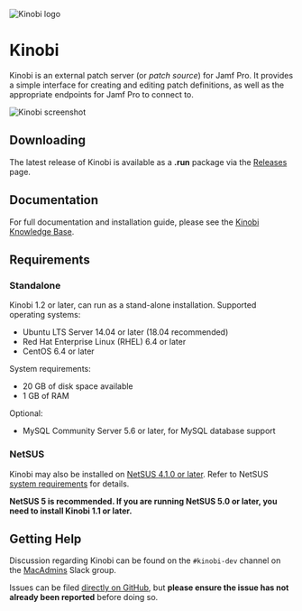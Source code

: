 ![Kinobi logo](https://github.com/mondada/kinobi/blob/master/docs/images/kinobi.png)

# Kinobi

Kinobi is an external patch server (or *patch source*) for Jamf Pro. It provides a simple interface for creating and editing patch definitions, as well as the appropriate endpoints for Jamf Pro to connect to.

![Kinobi screenshot](https://github.com/mondada/kinobi/blob/master/docs/images/kinobi_screenshot.png)

## Downloading

The latest release of Kinobi is available as a **.run** package via the [Releases](https://github.com/mondada/kinobi/releases) page.

## Documentation

For full documentation and installation guide, please see the [Kinobi Knowledge Base](https://docs.kinobi.io).

## Requirements
### Standalone
Kinobi 1.2 or later, can run as a stand-alone installation.
Supported operating systems:
* Ubuntu LTS Server 14.04 or later (18.04 recommended)
* Red Hat Enterprise Linux (RHEL) 6.4 or later
* CentOS 6.4 or later

System requirements:
* 20 GB of disk space available 
* 1 GB of RAM

Optional:
* MySQL Community Server 5.6 or later, for MySQL database support

### NetSUS
Kinobi may also be installed on [NetSUS 4.1.0 or later](https://github.com/jamf/NetSUS). Refer to NetSUS [system requirements](https://github.com/jamf/NetSUS#requirements) for details.

**NetSUS 5 is recommended. If you are running NetSUS 5.0 or later, you need to install Kinobi 1.1 or later.**

## Getting Help
Discussion regarding Kinobi can be found on the `#kinobi-dev` channel on the [MacAdmins](https://macadmins.herokuapp.com) Slack group.

Issues can be filed [directly on GitHub](https://github.com/mondada/kinobi/issues), but **please ensure the issue has not already been reported** before doing so.
